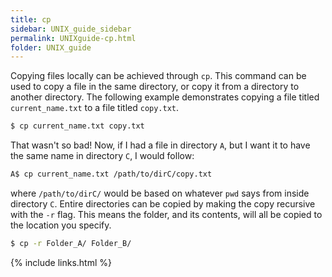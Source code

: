 ```yaml
---
title: cp
sidebar: UNIX_guide_sidebar
permalink: UNIXguide-cp.html
folder: UNIX_guide
---
```


<link rel="stylesheet" href="css/theme-blue.css">

Copying files locally can be achieved through `cp`.
This command can be used to copy a file in the same directory, or copy it from
a directory to another directory.
The following example demonstrates copying a file titled `current_name.txt` to
a file titled `copy.txt`.
```bash
$ cp current_name.txt copy.txt
```
That wasn't so bad!
Now, if I had a file in directory `A`, but I want it to have the same name in
directory `C`, I would follow:
```bash
A$ cp current_name.txt /path/to/dirC/copy.txt
```
where `/path/to/dirC/` would be based on whatever `pwd` says from inside
directory `C`.
Entire directories can be copied by making the copy recursive with the `-r` flag.
This means the folder, and its contents, will all be copied to the location you
specify.
```bash
$ cp -r Folder_A/ Folder_B/
```

{% include links.html %}
